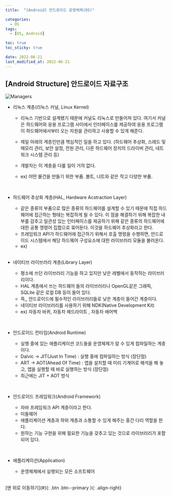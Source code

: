 ```yaml
---
title:  "[Android] 안드로이드 운영체제(OS)" 

categories:
  - OS
tags:
  - [OS, Android]

toc: true
toc_sticky: true

date: 2022-06-21
last_modified_at: 2022-06-21
---
```


## [Android Structure] 안드로이드 자료구조

![Managers](https://user-images.githubusercontent.com/61777583/176137159-810f4096-3e71-4a3b-a05f-669559036ab4.png)

- 리눅스 계층(리눅스 커널, Linux Kernel)

  - 리눅스 기반으로 설계됐기 때문에 커널도 리눅스로 만들어져 있다. 여기서 커널은 하드웨어와 응용 프로그램 사이에서 인터페이스를 제공하여 응용 프로그램이 하드웨어에서부터 오는 자원을 관리하고 사용할 수 있게 해준다. 

  - 제일 아래의 계층인만큼 핵심적인 일을 하고 있다. (하드웨어 추상화, 스레드 및 메모리 관리, 보안 설정, 전원 관리, 다른 하드웨어 장치의 드라이버 관리, 네트워크 시스템 관리 등)

  - 개발자는 이 계층을 다룰 일이 거의 없다.

  - ex) 어떤 물건을 만들기 위한 부품. 볼트, 너트와 같은 작고 다양한 부품.    
<br>
    
- 하드웨어 추상화 계층(HAL, Hardware Acstraction Layer)

  - 같은 종류의 부품으로 많은 종류의 하드웨어를 설계할 수 있기 때문에 직접 하드웨어에 접근하는 형태는 복잡하게 될 수 있다. 이 점을 해결하기 위해 복잡한 내부를 감추고 일관성 있는 인터페이스를 제공하기 위해 같은 종류의 하드웨어에 대한 공통 명령어 집합으로 묶어둔다. 이것을 하드웨어 추상화라고 한다. 
  - 프레임워크 API가 하드웨어에 접근하기 위해서 호출 명령을 수행하면, 안드로이드 시스템에서 해당 하드웨어 구성요소에 대한 라이브러리 모듈을 불러온다. 
  - ex)     
  <br>

- 네이티브 라이브러리 계층(Library Layer)

  - 평소에 쓰던 라이브러리 기능을 하고 있지만 낮은 레벨에서 동작하는 라이브러리이다.
  - HAL 계층에서 쓰는 하드웨어 들의 라이브러리나  OpenGL같은 그래픽, SQLite 같은 로컬 DB 등이 들어 있다.
  - 즉,, 안드로이드에 필수적인 라이브러리들로 낮은 계층이 들어간 계층이다.
  - 네이티브 라이브러리를 사용하기 위해 NDK(Native Development Kit)
  - ex) 자동차 바퀴, 자동차 헤드라이트 , 자동차 에어백     
<br>
  
- 안드로이드 런타임(Android Runtime)

  - 실행 중에 있는 애플리케이션 코드들을 운영체제가 알 수 있게 컴파일하는 계층이다.
  - Dalvic -> JIT(Just In Time) : 실행 중에 컴파일하는 방식 (장단점)
  - ART -> AOT(Ahead Of Time) : 앱을 설치할 때 미리 기계어로 해석을 해 놓고, 앱을 실행할 때 바로 실행하는 방식 (장단점)
  - 최근에는 JIT + AOT 방식     
<br>
  

- 안드로이드 프레임워크(Android Framework)

  - 자바 프레임워크 API 계층이라고 한다.
  - 미들웨어
  - 애플리케이션 계층과 하위 계층과 소통할 수 있게 해주는 중간 다리 역할을 한다.
  - 원하는 기능 구현을 위해 필요한 기능을 갖추고 있는 것으로 라이브러리가 포함되어 있다.     
<br>
  

- 애플리케이션(Application)

  - 운영체제에서 실행되는 모든 소프트웨어     
<br>
[맨 위로 이동하기](#){: .btn .btn--primary }{: .align-right} 